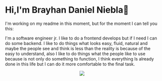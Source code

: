 <h1 text_color="A5B4FC">Hi,I'm Brayhan Daniel Niebla👋</h1>

I'm working on my readme in this moment, but for the moment I can tell you this:

I'm a software engineer jr. I like to do a frontend develops but if I need I can do some backend.
I like to do things what looks easy, fluid, natural and maybe the people see and think is less than the reality is because of the easy to understand, also I like to do things what the people like to use because is not only do something to function, I think everything Is already done in this life but I can do it more comfortable to the final task.
<div align="center">
  <img align='center' src="https://github-readme-stats.vercel.app/api?username=danielniebla&show_icons=true&theme=tokyonight"/>
</div>

<!--
**danielniebla/danielniebla** is a ✨ _special_ ✨ repository because its `README.md` (this file) appears on your GitHub profile.

Here are some ideas to get you started:

- 🔭 I’m currently working on ...
- 🌱 I’m currently learning ...
- 👯 I’m looking to collaborate on ...
- 🤔 I’m looking for help with ...
- 💬 Ask me about ...
- 📫 How to reach me: ...
- 😄 Pronouns: ...
- ⚡ Fun fact: ...
-->
